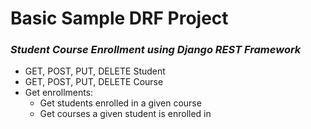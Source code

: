 # Basic Sample DRF Project
### _Student Course Enrollment using Django REST Framework_


- GET, POST, PUT, DELETE Student
- GET, POST, PUT, DELETE Course
- Get enrollments:
    - Get students enrolled in a given course
    - Get courses a given student is enrolled in
